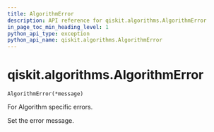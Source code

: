 ```yaml
---
title: AlgorithmError
description: API reference for qiskit.algorithms.AlgorithmError
in_page_toc_min_heading_level: 1
python_api_type: exception
python_api_name: qiskit.algorithms.AlgorithmError
---
```


<span id="qiskit-algorithms-algorithmerror" />

# qiskit.algorithms.AlgorithmError

<span id="qiskit.algorithms.AlgorithmError" />

`AlgorithmError(*message)`

For Algorithm specific errors.

Set the error message.

